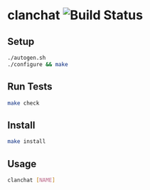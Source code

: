 # clanchat ![Build Status](https://travis-ci.org/vail130/clanchat.svg)

## Setup

```sh
./autogen.sh
./configure && make
```

## Run Tests

```sh
make check
```

## Install

```sh
make install
```

## Usage

```sh
clanchat [NAME]
```
